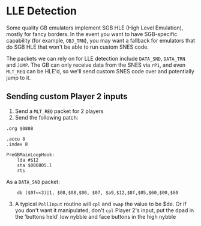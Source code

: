 # LLE Detection

Some quality GB emulators implement SGB HLE (High Level Emulation), mostly for fancy borders. In the event you want to have SGB-specific capability (for example, `OBJ_TRN`), you may want a fallback for emulators that do SGB HLE that won't be able to run custom SNES code.

The packets we can rely on for LLE detection include `DATA_SND`, `DATA_TRN` and `JUMP`. The GB can only receive data from the SNES via `rP1`, and even `MLT_REQ` can be HLE'd, so we'll send custom SNES code over and potentially jump to it.

## Sending custom Player 2 inputs

1. Send a `MLT_REQ` packet for 2 players
2. Send the following patch:

```
.org $0808

.accu 8
.index 8

PreGBMainLoopHook:
    lda #$12
    sta $006005.l
    rts
```

As a `DATA_SND` packet:

```
    db ($0f<<3)|1, $08,$08,$00, $07, $a9,$12,$8f,$05,$60,$00,$60
```

3. A typical `PollInput` routine will `cpl` and `swap` the value to be $de. Or if you don't want it manipulated, don't `cpl` Player 2's input, put the dpad in the 'buttons held' low nybble and face buttons in the high nybble
